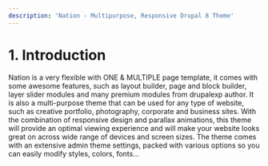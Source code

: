 ```yaml
---
description: 'Nation - Multipurpose, Responsive Drupal 8 Theme'
---
```


# 1. Introduction

Nation is a very flexible with ONE & MULTIPLE page template, it comes with some awesome features, such as layout builder, page and block builder, layer slider modules and many premium modules from drupalexp author. It is also a multi-purpose theme that can be used for any type of website, such as creative portfolio, photography, corporate and business sites. With the combination of responsive design and parallax animations, this theme will provide an optimal viewing experience and will make your website looks great on across wide range of devices and screen sizes. The theme comes with an extensive admin theme settings, packed with various options so you can easily modify styles, colors, fonts...

